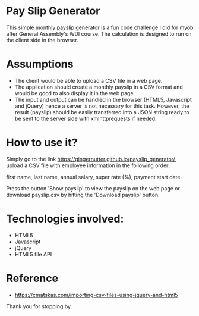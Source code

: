 # Pay Slip Generator

This simple monthly payslip generator is a fun code challenge I did for myob after General Assembly's WDI course. The calculation is designed to run on the client side in the browser.

# Assumptions
- The client would be able to upload a CSV file in a web page.
- The application should create a monthly payslip in a CSV format and would be good to also display it in the web page.
- The input and output can be handled in the browser (HTML5, Javascript and jQuery) hence a server is not necessary for this task. However, the result (payslip) should be easily transferred into a JSON string ready to be sent to the server side with xmlhttprequests if needed.

# How to use it?

Simply go to the link https://gingernutter.github.io/payslip_generator/, upload a CSV file with employee information in the following order:

first name, last name, annual salary, super rate (%), payment start date.

Press the button 'Show payslip' to view the payslip on the web page or download payslip.csv by hitting the 'Download payslip' button.

# Technologies involved:
- HTML5
- Javascript
- jQuery
- HTML5 file API

# Reference
- https://cmatskas.com/importing-csv-files-using-jquery-and-html5

Thank you for stopping by.
